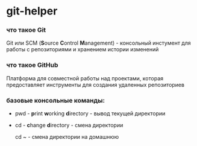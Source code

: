 # git-helper
### что такое Git
Git или SCM (**S**ource **C**ontrol **M**anagement) - консольный инстумент для работы с репозиториями и хранением истории изменений

### что такое GitHub
Платформа для совместной работы над проектами, которая предоставляет инструменты для создания удаленных репозиториев

### базовые консольные команды:
* pwd - **p**rint **w**orking **d**irectory - вывод текущей директории
* cd - **c**hange **d**irectory - смена директории
  
  cd ~ - смена директории на домашнюю

